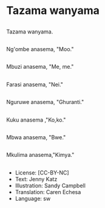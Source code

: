 # Tazama wanyama

##
Tazama wanyama.


##
Ng'ombe anasema,
"Moo."


##
Mbuzi anasema, "Me,
me."


##
Farasi anasema, "Nei."


##
Nguruwe anasema,
"Ghuranti."


##
Kuku anasema ,"Ko,ko."


##
Mbwa anasema, "Bwe."


##
Mkulima
anasema,"Kimya."


##
* License: [CC-BY-NC]
* Text: Jenny Katz
* Illustration: Sandy Campbell
* Translation: Caren Echesa
* Language: sw
